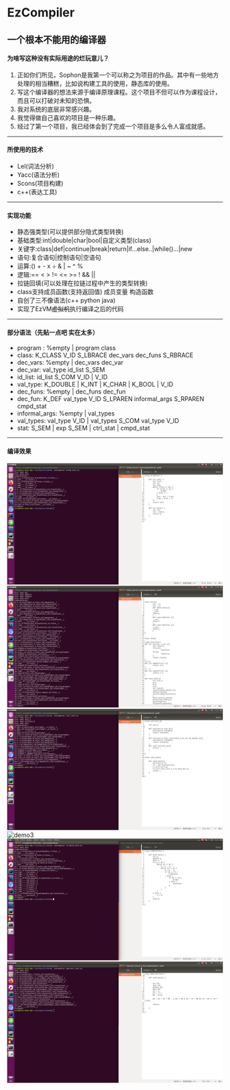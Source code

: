 # EzCompiler
一个根本不能用的编译器
---
#### 为啥写这种没有实际用途的烂玩意儿？
1. 正如你们所见，Sophon是我第一个可以称之为项目的作品。其中有一些地方处理的相当糟糕，比如说构建工具的使用，静态库的使用。
2. 写这个编译器的想法来源于编译原理课程。这个项目不但可以作为课程设计，而且可以打破对未知的恐惧。
3. 我对系统的底层非常感兴趣。
4. 我觉得做自己喜欢的项目是一种乐趣。
5. 经过了第一个项目，我已经体会到了完成一个项目是多么令人富成就感。
---
#### 所使用的技术
+ Lel(词法分析)
+ Yacc(语法分析)
+ Scons(项目构建)
+ c++(表达工具)
---
#### 实现功能
+ 静态强类型(可以提供部分隐式类型转换)
+ 基础类型:int|double|char|bool|自定义类型(class)
+ 关键字:class|def|continue|break|return|if...else..|while()...|new
+ 语句:复合语句|控制语句|空语句
+ 运算:() + - x ÷ & | ~ ^ %
+ 逻辑:== < > != <= >= ! && ||
+ 拉链回填(可以处理在拉链过程中产生的类型转换)
+ class支持成员函数(支持返回值) 成员变量 构造函数
+ 自创了三不像语法(c++ python java)
+ 实现了EzVM<del>虚拟机</del>执行编译之后的代码
---
#### 部分语法（先贴一点吧 实在太多）
+ program : %empty | program class
+ class: K_CLASS V_ID S_LBRACE dec_vars dec_funs S_RBRACE
+ dec_vars: %empty | dec_vars dec_var
+ dec_var: val_type id_list S_SEM
+ id_list: id_list S_COM V_ID | V_ID
+ val_type: K_DOUBLE | K_INT | K_CHAR | K_BOOL | V_ID
+ dec_funs: %empty | dec_funs dec_fun
+ dec_fun: K_DEF val_type V_ID S_LPAREN informal_args S_RPAREN cmpd_stat
+ informal_args: %empty | val_types
+ val_types: val_type V_ID | val_types	S_COM	val_type V_ID
+ stat: S_SEM | exp S_SEM	| ctrl_stat | cmpd_stat
---
#### 编译效果
![demo0](https://github.com/HappyThis/EzCompiler/blob/master/screenshot/demo0.png)
![demo1](https://github.com/HappyThis/EzCompiler/blob/master/screenshot/demo1.png)
![demo2](https://github.com/HappyThis/EzCompiler/blob/master/screenshot/demo2.png)
![demo3](https://github.com/HappyThis/EzCompiler/blob/master/screenshot/deme3.png)
![demo4](https://github.com/HappyThis/EzCompiler/blob/master/screenshot/demo4.png)
![demo5](https://github.com/HappyThis/EzCompiler/blob/master/screenshot/deme5.png)

